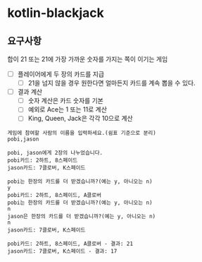 # kotlin-blackjack

## 요구사항
합이 21 또는 21에 가장 가까운 숫자를 가지는 쪽이 이기는 게임
- [ ] 플레이어에게 두 장의 카드를 지급
    - [ ] 21을 넘지 않을 경우 원한다면 얼마든지 카드를 계속 뽑을 수 있다.
- [ ] 결과 계산
  - [ ] 숫자 계산은 카드 숫자를 기본
  - [ ] 예외로 Ace는 1 또는 11로 계산
  - [ ] King, Queen, Jack은 각각 10으로 계산
```
게임에 참여할 사람의 이름을 입력하세요.(쉼표 기준으로 분리)
pobi,jason

pobi, jason에게 2장의 나누었습니다.
pobi카드: 2하트, 8스페이드
jason카드: 7클로버, K스페이드

pobi는 한장의 카드를 더 받겠습니까?(예는 y, 아니오는 n)
y
pobi카드: 2하트, 8스페이드, A클로버
pobi는 한장의 카드를 더 받겠습니까?(예는 y, 아니오는 n)
n
jason은 한장의 카드를 더 받겠습니까?(예는 y, 아니오는 n)
n
jason카드: 7클로버, K스페이드

pobi카드: 2하트, 8스페이드, A클로버 - 결과: 21
jason카드: 7클로버, K스페이드 - 결과: 17
```
